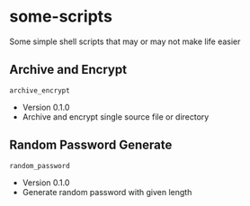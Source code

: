 # some-scripts
Some simple shell scripts that may or may not make life easier

## Archive and Encrypt

`archive_encrypt`  
- Version 0.1.0
- Archive and encrypt single source file or directory  

## Random Password Generate

`random_password`
- Version 0.1.0
- Generate random password with given length
